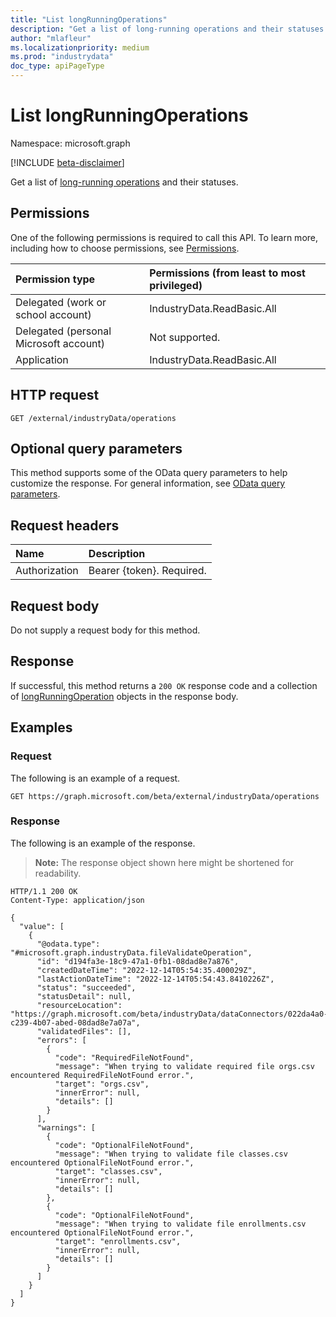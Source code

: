 ```yaml
---
title: "List longRunningOperations"
description: "Get a list of long-running operations and their statuses."
author: "mlafleur"
ms.localizationpriority: medium
ms.prod: "industrydata"
doc_type: apiPageType
---
```


# List longRunningOperations

Namespace: microsoft.graph

[!INCLUDE [beta-disclaimer](../../includes/beta-disclaimer.md)]

Get a list of [long-running operations](../resources/longrunningoperation.md) and their statuses.

## Permissions

One of the following permissions is required to call this API. To learn more, including how to choose permissions, see [Permissions](/graph/permissions-reference).

| Permission type                        | Permissions (from least to most privileged) |
| :------------------------------------- | :------------------------------------------ |
| Delegated (work or school account)     | IndustryData.ReadBasic.All                  |
| Delegated (personal Microsoft account) | Not supported.                              |
| Application                            | IndustryData.ReadBasic.All                  |

## HTTP request

<!-- {
  "blockType": "ignored"
}
-->

```http
GET /external/industryData/operations
```

## Optional query parameters

This method supports some of the OData query parameters to help customize the response. For general information, see [OData query parameters](/graph/query-parameters).

## Request headers

| Name          | Description               |
| :------------ | :------------------------ |
| Authorization | Bearer {token}. Required. |

## Request body

Do not supply a request body for this method.

## Response

If successful, this method returns a `200 OK` response code and a collection of [longRunningOperation](../resources/industrydata-longrunningoperation.md) objects in the response body.

## Examples

### Request

The following is an example of a request.

<!-- {
  "blockType": "request",
  "name": "list_longrunningoperation"
}
-->

```http
GET https://graph.microsoft.com/beta/external/industryData/operations
```

### Response

The following is an example of the response.

> **Note:** The response object shown here might be shortened for readability.

<!-- {
  "blockType": "response",
  "truncated": true,
  "@odata.type": "Collection(microsoft.graph.longRunningOperation)"
}
-->

```http
HTTP/1.1 200 OK
Content-Type: application/json

{
  "value": [
    {
      "@odata.type": "#microsoft.graph.industryData.fileValidateOperation",
      "id": "d194fa3e-18c9-47a1-0fb1-08dad8e7a876",
      "createdDateTime": "2022-12-14T05:54:35.400029Z",
      "lastActionDateTime": "2022-12-14T05:54:43.8410226Z",
      "status": "succeeded",
      "statusDetail": null,
      "resourceLocation": "https://graph.microsoft.com/beta/industryData/dataConnectors/022da4a0-c239-4b07-abed-08dad8e7a07a",
      "validatedFiles": [],
      "errors": [
        {
          "code": "RequiredFileNotFound",
          "message": "When trying to validate required file orgs.csv encountered RequiredFileNotFound error.",
          "target": "orgs.csv",
          "innerError": null,
          "details": []
        }
      ],
      "warnings": [
        {
          "code": "OptionalFileNotFound",
          "message": "When trying to validate file classes.csv encountered OptionalFileNotFound error.",
          "target": "classes.csv",
          "innerError": null,
          "details": []
        },
        {
          "code": "OptionalFileNotFound",
          "message": "When trying to validate file enrollments.csv encountered OptionalFileNotFound error.",
          "target": "enrollments.csv",
          "innerError": null,
          "details": []
        }
      ]
    }
  ]
}
```
